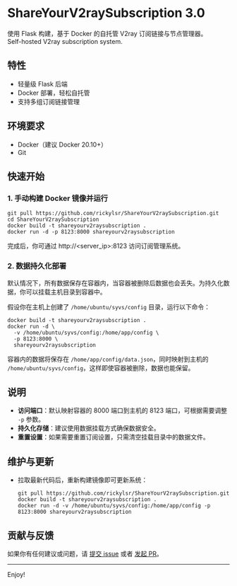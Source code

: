 # ShareYourV2raySubscription 3.0

使用 Flask 构建，基于 Docker 的自托管 V2ray 订阅链接与节点管理器。  
Self-hosted V2ray subscription system.

## 特性

- 轻量级 Flask 后端
- Docker 部署，轻松自托管
- 支持多组订阅链接管理

## 环境要求

- Docker（建议 Docker 20.10+）
- Git

## 快速开始

### 1. 手动构建 Docker 镜像并运行

```shell
git pull https://github.com/rickylsr/ShareYourV2raySubscription.git
cd ShareYourV2raySubscription
docker build -t shareyourv2raysubscription .
docker run -d -p 8123:8000 shareyourv2raysubscription
```

完成后，你可通过 http://<server_ip>:8123 访问订阅管理系统。

### 2. 数据持久化部署

默认情况下，所有数据保存在容器内，当容器被删除后数据也会丢失。为持久化数据，你可以挂载主机目录到容器中。

假设你在主机上创建了 `/home/ubuntu/syvs/config` 目录，运行以下命令：

```shell
docker build -t shareyourv2raysubscription .
docker run -d \
  -v /home/ubuntu/syvs/config:/home/app/config \
  -p 8123:8000 \
  shareyourv2raysubscription
```

容器内的数据将保存在 `/home/app/config/data.json`，同时映射到主机的 `/home/ubuntu/syvs/config`，这样即使容器被删除，数据也能保留。

## 说明

- **访问端口**：默认映射容器的 8000 端口到主机的 8123 端口，可根据需要调整 `-p` 参数。  
- **持久化存储**：建议使用数据挂载方式确保数据安全。  
- **重置设置**：如果需要重置订阅设置，只需清空挂载目录中的数据文件。

## 维护与更新

- 拉取最新代码后，重新构建镜像即可更新系统：  
  ```shell
  git pull https://github.com/rickylsr/ShareYourV2raySubscription.git
  docker build -t shareyourv2raysubscription .
  docker run -d -v /home/ubuntu/syvs/config:/home/app/config -p 8123:8000 shareyourv2raysubscription
  ```
  
## 贡献与反馈

如果你有任何建议或问题，请 [提交 issue](https://github.com/rickylsr/ShareYourV2raySubscription/issues) 或者 [发起 PR](https://github.com/rickylsr/ShareYourV2raySubscription/pulls)。

---

Enjoy!